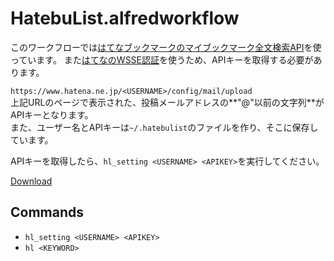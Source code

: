 # HatebuList.alfredworkflow

このワークフローでは[はてなブックマークのマイブックマーク全文検索API](http://developer.hatena.ne.jp/ja/documents/bookmark/apis/fulltext_search)を使っています。
また[はてなのWSSE認証](http://developer.hatena.ne.jp/ja/documents/auth/apis/wsse)を使うため、APIキーを取得する必要があります。

``https://www.hatena.ne.jp/<USERNAME>/config/mail/upload``  
上記URLのページで表示された、投稿メールアドレスの**"@"以前の文字列**がAPIキーとなります。  
また、ユーザー名とAPIキーは``~/.hatebulist``のファイルを作り、そこに保存しています。

APIキーを取得したら、``hl_setting <USERNAME> <APIKEY>``を実行してください。

[Download](https://github.com/geckotang/alfredworkflow/raw/master/HatebuList.alfredworkflow)

## Commands

- ``hl_setting <USERNAME> <APIKEY>``
- ``hl <KEYWORD>``
